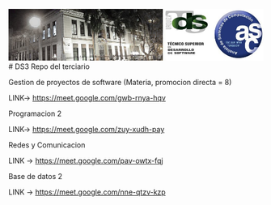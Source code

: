 

![](https://github.com/IvanTomasevich/DS3/blob/main/img/theup.jpg)# DS3
Repo del terciario

Gestion de proyectos de software (Materia, promocion directa = 8)

LINK-> https://meet.google.com/gwb-rnya-hqv

Programacion 2 

LINK-> https://meet.google.com/zuy-xudh-pay

Redes y Comunicacion

LINK -> https://meet.google.com/pav-owtx-fqj

Base de datos 2

LINK -> https://meet.google.com/nne-qtzv-kzp

